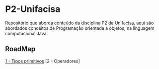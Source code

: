 # P2-Unifacisa 

Repositório que aborda conteúdo da disciplina P2 da Unifacisa, aqui são abordados conceitos de Programação orientada a objetos, na linguagem computacional Java.

## RoadMap

[1 - Tipos primitivos](conteudos/TiposPrimitivos.md)
[2 - Operadores]
